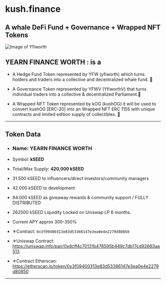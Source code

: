 # kush.finance #
## A whale DeFi Fund + Governance + Wrapped NFT Tokens ##



![Image of Yfiworth](https://ibb.co/VNKV9Py)

## YEARN FINANCE WORTH : is a


- A Hedge Fund Token represented by YFW (yfiworth) which turns holders and traders into a collective and decentralized whale fund. :whale2:

- A Governance Token represented by YFWV (YfiworthV) that turns individual traders into a collective & decentralized Parliament.:hammer:

- A Wrapped NFT Token represented by kOG (kushOG) it will be used to convert kushOG [ERC-20] into an Wrapped NFT ERC 1155 with unique contracts and limited edition supply of collectibles. :art:



-------------
## Token Data ##

- ### Name: YEARN FINANCE WORTH 
- Symbol: **kSEED**
- Total/Max Supply: **420,000 kSEED**
- 31.500 kSEED to influencers/direct investors/community managers
- 42.000 kSEED to development
- 84.000 kSEED as giveaway rewards & community support / FULLY DISTRIBUTED
- 262500 kSEED Liquidity Locked on Uniswap LP 6 months.
- Current APY approx 300-350%

- ⚜️Contract: `0x3f09400313e83d53366147e3ea0e4e2279d80850`
- ⚜️Uniswap Contract: https://uniswap.info/pair/0xdcff4c70131b476595b449c7db17cd92663aa513
- ⚜️Contract Etherscan:  https://etherscan.io/token/0x3f09400313e83d53366147e3ea0e4e2279d80850
-------------
